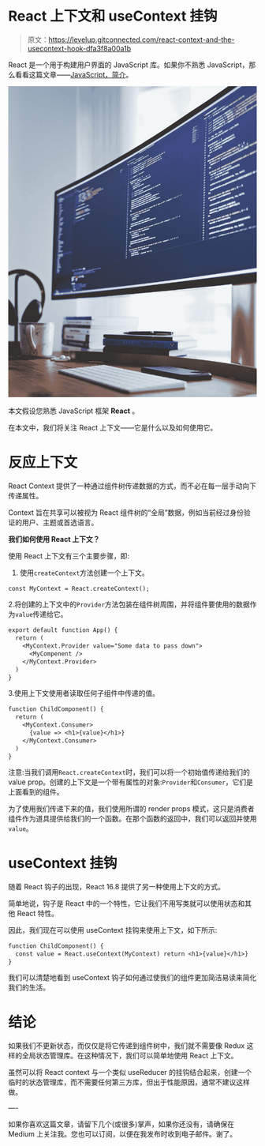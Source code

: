 # React 上下文和 useContext 挂钩

> 原文：<https://levelup.gitconnected.com/react-context-and-the-usecontext-hook-dfa3f8a00a1b>

React 是一个用于构建用户界面的 JavaScript 库。如果你不熟悉 JavaScript，那么看看这篇文章——[JavaScript，简介](https://medium.com/@abongsjoel/javascript-a-brief-introduction-e995ae5a2494)。

![](img/be03f6831138333a7725992b914e8252.png)

本文假设您熟悉 JavaScript 框架 **React** 。

在本文中，我们将关注 React 上下文——它是什么以及如何使用它。

# 反应上下文

React Context 提供了一种通过组件树传递数据的方式，而不必在每一层手动向下传递属性。

Context 旨在共享可以被视为 React 组件树的“全局”数据，例如当前经过身份验证的用户、主题或首选语言。

**我们如何使用 React 上下文？**

使用 React 上下文有三个主要步骤，即:

1.  使用`createContext`方法创建一个上下文。

```
const MyContext = React.createContext();
```

2.将创建的上下文中的`Provider`方法包装在组件树周围，并将组件要使用的数据作为`value`传递给它。

```
export default function App() {
  return (
    <MyContext.Provider value="Some data to pass down">
      <MyCompenent />
    </MyContext.Provider>
  )
}
```

3.使用上下文使用者读取任何子组件中传递的值。

```
function ChildComponent() {
  return (
    <MyContext.Consumer>
      {value => <h1>{value}</h1>} 
    </MyContext.Consumer>
  )
}
```

注意:当我们调用`React.createContext`时，我们可以将一个初始值传递给我们的 value prop。创建的上下文是一个带有属性的对象:`Provider`和`Consumer`，它们是上面看到的组件。

为了使用我们传递下来的值，我们使用所谓的 render props 模式，这只是消费者组件作为道具提供给我们的一个函数。在那个函数的返回中，我们可以返回并使用`value`。

# useContext 挂钩

随着 React 钩子的出现，React 16.8 提供了另一种使用上下文的方式。

简单地说，钩子是 React 中的一个特性，它让我们不用写类就可以使用状态和其他 React 特性。

因此，我们现在可以使用 useContext 挂钩来使用上下文，如下所示:

```
function ChildComponent() {
  const value = React.useContext(MyContext) return <h1>{value}</h1>} 
}
```

我们可以清楚地看到 useContext 钩子如何通过使我们的组件更加简洁易读来简化我们的生活。

# 结论

如果我们不更新状态，而仅仅是将它传递到组件树中，我们就不需要像 Redux 这样的全局状态管理库。在这种情况下，我们可以简单地使用 React 上下文。

虽然可以将 React context 与一个类似 useReducer 的挂钩结合起来，创建一个临时的状态管理库，而不需要任何第三方库，但出于性能原因，通常不建议这样做。

—-

如果你喜欢这篇文章，请留下几个(或很多)掌声，如果你还没有，请确保在 Medium 上关注我。您也可以订阅，以便在我发布时收到电子邮件。谢了。